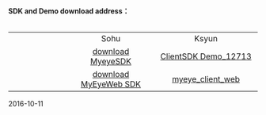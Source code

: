 <br/><br/>
**SDK and Demo download address：**
<br/><br/>
<style>
	table{
		width:100%;
		border-collapse:collapse;
	}
	table tr{
		text-align:center;
	}
</style>
<table>
<tr><td style="width:300px;"></td><td style="width:300px;">Sohu</td><td style="width:300px;">Ksyun</td></tr>
<tr><td></td><td><a href="https://pan.sohu.net/f/ODMxMTcsdWtoaGk.htm">download MyeyeSDK</a></td><td><a href="https://kss.ksyun.com/xmcfs/sdk/ClientSDK%20Demo_12713.zip">ClientSDK Demo_12713</a></td></tr>
<tr><td></td><td><a href="https://pan.sohu.net/s/ODU1MTksdXFxaHg.htm">download MyEyeWeb SDK</a></td><td><a href="https://kss.ksyun.com/xmcfs/sdk/myeye_client_web.rar">myeye_client_web</a></td></tr>
</table>
2016-10-11